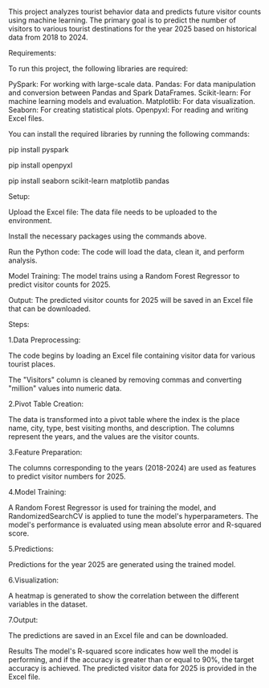 This project analyzes tourist behavior data and predicts future visitor counts using machine learning. The primary goal is to predict the number of visitors to various tourist destinations for the year 2025 based on historical data from 2018 to 2024.


Requirements:

To run this project, the following libraries are required:

PySpark: For working with large-scale data.
Pandas: For data manipulation and conversion between Pandas and Spark DataFrames.
Scikit-learn: For machine learning models and evaluation.
Matplotlib: For data visualization.
Seaborn: For creating statistical plots.
Openpyxl: For reading and writing Excel files.


You can install the required libraries by running the following commands:

pip install pyspark

pip install openpyxl

pip install seaborn scikit-learn matplotlib pandas


Setup:

Upload the Excel file: The data file needs to be uploaded to the environment.

Install the necessary packages using the commands above.

Run the Python code: The code will load the data, clean it, and perform analysis.

Model Training: The model trains using a Random Forest Regressor to predict visitor counts for 2025.

Output: The predicted visitor counts for 2025 will be saved in an Excel file that can be downloaded.

Steps:


1.Data Preprocessing:

The code begins by loading an Excel file containing visitor data for various tourist places.

The "Visitors" column is cleaned by removing commas and converting "million" values into numeric data.


2.Pivot Table Creation:

The data is transformed into a pivot table where the index is the place name, city, type, best visiting months, and description.
The columns represent the years, and the values are the visitor counts.


3.Feature Preparation:

The columns corresponding to the years (2018-2024) are used as features to predict visitor numbers for 2025.


4.Model Training:

A Random Forest Regressor is used for training the model, and RandomizedSearchCV is applied to tune the model's hyperparameters.
The model's performance is evaluated using mean absolute error and R-squared score.


5.Predictions:

Predictions for the year 2025 are generated using the trained model.


6.Visualization:

A heatmap is generated to show the correlation between the different variables in the dataset.


7.Output:

The predictions are saved in an Excel file and can be downloaded.


Results
The model's R-squared score indicates how well the model is performing, and if the accuracy is greater than or equal to 90%, the target accuracy is achieved.
The predicted visitor data for 2025 is provided in the Excel file.
